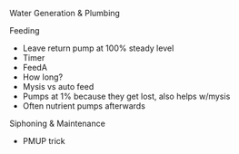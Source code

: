 Water Generation & Plumbing


Feeding
- Leave return pump at 100% steady level
- Timer
- FeedA
- How long?
- Mysis vs auto feed
- Pumps at 1% because they get lost, also helps w/mysis
- Often nutrient pumps afterwards


Siphoning & Maintenance
- PMUP trick
